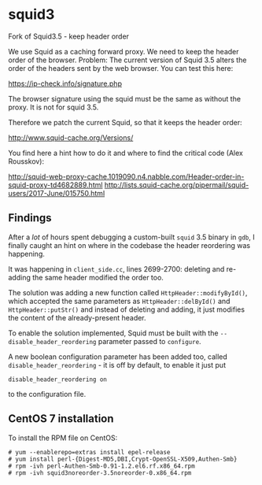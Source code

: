 # squid3
Fork of Squid3.5 - keep header order

We use Squid as a caching forward proxy. We need to keep the header order of the browser.
Problem: The current version of Squid 3.5 alters the order of the headers sent by the web browser. You can test this here:

https://ip-check.info/signature.php

The browser signature using the squid must be the same as without the proxy. It is not for squid 3.5.

Therefore we patch the current Squid, so that it keeps the header order:

http://www.squid-cache.org/Versions/

You find here a hint how to do it and where to find the critical code (Alex Rousskov):

http://squid-web-proxy-cache.1019090.n4.nabble.com/Header-order-in-squid-proxy-td4682889.html
http://lists.squid-cache.org/pipermail/squid-users/2017-June/015750.html

## Findings

After a *lot* of hours spent debugging a custom-built `squid` 3.5 binary in `gdb`, I finally caught an hint on where in the codebase the header reordering was happening.

It was happening in `client_side.cc`, lines 2699-2700: deleting and re-adding the same header modified the order too.

The solution was adding a new function called `HttpHeader::modifyById()`, which accepted the same parameters as `HttpHeader::delById()` and `HttpHeader::putStr()` and instead of deleting and adding, it just modifies the content of the already-present header.

To enable the solution implemented, Squid must be built with the `--disable_header_reordering` parameter passed to `configure`.

A new boolean configuration parameter has been added too, called `disable_header_reordering` - it is off by default, to enable it just put 

```
disable_header_reordering on
```

to the configuration file.

## CentOS 7 installation

To install the RPM file on CentOS:

```
# yum --enablerepo=extras install epel-release
# yum install perl-{Digest-MD5,DBI,Crypt-OpenSSL-X509,Authen-Smb}
# rpm -ivh perl-Authen-Smb-0.91-1.2.el6.rf.x86_64.rpm
# rpm -ivh squid3noreorder-3.5noreorder-0.x86_64.rpm 

